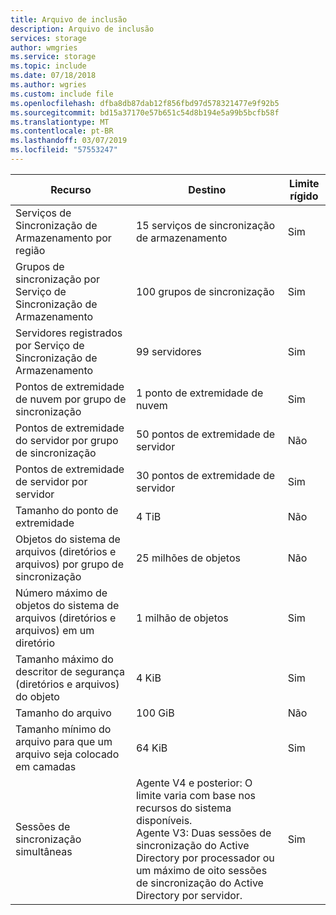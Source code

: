 ```yaml
---
title: Arquivo de inclusão
description: Arquivo de inclusão
services: storage
author: wmgries
ms.service: storage
ms.topic: include
ms.date: 07/18/2018
ms.author: wgries
ms.custom: include file
ms.openlocfilehash: dfba8db87dab12f856fbd97d578321477e9f92b5
ms.sourcegitcommit: bd15a37170e57b651c54d8b194e5a99b5bcfb58f
ms.translationtype: MT
ms.contentlocale: pt-BR
ms.lasthandoff: 03/07/2019
ms.locfileid: "57553247"
---
```

| Recurso | Destino | Limite rígido |
|----------|--------------|------------|
| Serviços de Sincronização de Armazenamento por região | 15 serviços de sincronização de armazenamento | Sim |
| Grupos de sincronização por Serviço de Sincronização de Armazenamento | 100 grupos de sincronização | Sim |
| Servidores registrados por Serviço de Sincronização de Armazenamento | 99 servidores | Sim |
| Pontos de extremidade de nuvem por grupo de sincronização | 1 ponto de extremidade de nuvem | Sim |
| Pontos de extremidade do servidor por grupo de sincronização | 50 pontos de extremidade de servidor | Não |
| Pontos de extremidade de servidor por servidor | 30 pontos de extremidade de servidor | Sim |
| Tamanho do ponto de extremidade | 4 TiB | Não |
| Objetos do sistema de arquivos (diretórios e arquivos) por grupo de sincronização | 25 milhões de objetos | Não |
| Número máximo de objetos do sistema de arquivos (diretórios e arquivos) em um diretório | 1 milhão de objetos | Sim |
| Tamanho máximo do descritor de segurança (diretórios e arquivos) do objeto | 4 KiB | Sim |
| Tamanho do arquivo | 100 GiB | Não |
| Tamanho mínimo do arquivo para que um arquivo seja colocado em camadas | 64 KiB | Sim |
| Sessões de sincronização simultâneas | Agente V4 e posterior: O limite varia com base nos recursos do sistema disponíveis. <BR> Agente V3: Duas sessões de sincronização do Active Directory por processador ou um máximo de oito sessões de sincronização do Active Directory por servidor. | Sim

